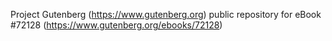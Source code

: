 Project Gutenberg (https://www.gutenberg.org) public repository
for eBook #72128 (https://www.gutenberg.org/ebooks/72128)
